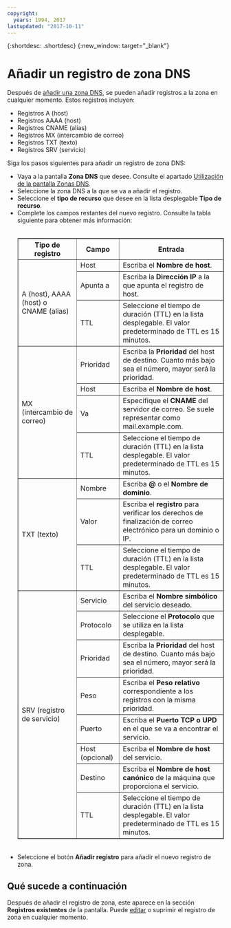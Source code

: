 ```yaml
---
copyright:
  years: 1994, 2017
lastupdated: "2017-10-11"
---
```


{:shortdesc: .shortdesc}
{:new_window: target="_blank"}

# Añadir un registro de zona DNS

Después de [añadir una zona DNS](add-dns-zone.html), se pueden añadir registros a la zona en cualquier momento. Estos registros incluyen:

* Registros A (host)
* Registros AAAA (host)
* Registros CNAME (alias)
* Registros MX (intercambio de correo)
* Registros TXT (texto)
* Registros SRV (servicio)

Siga los pasos siguientes para añadir un registro de zona DNS:

* Vaya a la pantalla **Zona DNS** que desee. Consulte el apartado [Utilización de la pantalla Zonas DNS](use-dns-zones-screen.html).
* Seleccione la zona DNS a la que se va a añadir el registro.
* Seleccione el **tipo de recurso** que desee en la lista desplegable **Tipo de recurso**.
* Complete los campos restantes del nuevo registro. Consulte la tabla siguiente para obtener más información:<br/><br/><table border="1"><tbody><tr><th>Tipo de registro</th><th>Campo</th><th>Entrada</th></tr><tr><td rowspan="3">A (host), AAAA (host) o CNAME (alias)</td><td>Host</td><td>Escriba el <strong>Nombre de host</strong>.</td></tr><tr><td>Apunta a</td><td>Escriba la <strong>Dirección IP</strong> a la que apunta el registro de host.</td></tr><tr><td>TTL</td><td>Seleccione el tiempo de duración (TTL) en la lista desplegable. El valor predeterminado de TTL es 15 minutos.</td></tr><tr><td rowspan="4">MX (intercambio de correo)</td><td>Prioridad</td><td>Escriba la <strong>Prioridad</strong> del host de destino. Cuanto más bajo sea el número, mayor será la prioridad.</td></tr><tr><td>Host</td><td>Escriba el <strong>Nombre de host</strong>.</td></tr><tr><td>Va</td><td>Especifique el <strong>CNAME</strong> del servidor de correo. Se suele representar como mail.example.com.</td></tr><tr><td>TTL</td><td>Seleccione el tiempo de duración (TTL) en la lista desplegable. El valor predeterminado de TTL es 15 minutos.</td></tr><tr><td rowspan="3">TXT (texto)</td><td>Nombre</td><td>Escriba <strong>@</strong> o el <strong>Nombre de dominio</strong>.</td></tr><tr><td>Valor</td><td>Escriba el <strong>registro</strong> para verificar los derechos de finalización de correo electrónico para un dominio o IP.</td></tr><tr><td>TTL</td><td>Seleccione el tiempo de duración (TTL) en la lista desplegable. El valor predeterminado de TTL es 15 minutos.</td></tr><tr><td rowspan="8">SRV (registro de servicio)</td><td>Servicio</td><td>Escriba el <strong>Nombre simbólico</strong> del servicio deseado.</td></tr><tr><td>Protocolo</td><td>Seleccione el <strong>Protocolo</strong> que se utiliza en la lista desplegable.</td></tr><tr><td>Prioridad</td><td>Escriba la <strong>Prioridad</strong> del host de destino. Cuanto más bajo sea el número, mayor será la prioridad.</td></tr><tr><td>Peso</td><td>Escriba el <strong>Peso relativo</strong> correspondiente a los registros con la misma prioridad.</td></tr><tr><td>Puerto</td><td>Escriba el <strong>Puerto TCP o UPD</strong> en el que se va a encontrar el servicio.</td></tr><tr><td>Host (opcional)</td><td>Escriba el <strong>Nombre de host</strong> del servicio.</td></tr><tr><td>Destino</td><td>Escriba el <strong>Nombre de host canónico</strong> de la máquina que proporciona el servicio.</td></tr><tr><td>TTL</td><td>Seleccione el tiempo de duración (TTL) en la lista desplegable. El valor predeterminado de TTL es 15 minutos.</td></tr></tbody></table><br/>
* Seleccione el botón **Añadir registro** para añadir el nuevo registro de zona.

## Qué sucede a continuación

Después de añadir el registro de zona, este aparece en la sección **Registros existentes** de la pantalla. Puede [editar](edit-dns-zone-record.html) o suprimir el registro de zona en cualquier momento.
